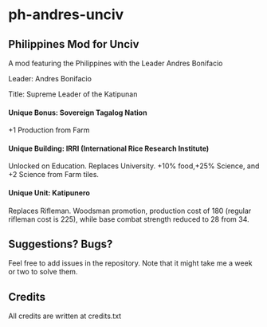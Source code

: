 # ph-andres-unciv

## Philippines Mod for Unciv 

A mod featuring the Philippines with the Leader Andres Bonifacio

Leader: Andres Bonifacio 

Title: Supreme Leader of the Katipunan

#### Unique Bonus: Sovereign Tagalog Nation

+1 Production from Farm

#### Unique Building: IRRI (International Rice Research Institute)

Unlocked on Education. Replaces University.
+10% food,+25% Science, and +2 Science from Farm tiles.

#### Unique Unit: Katipunero

Replaces Rifleman. Woodsman promotion, production cost of 180 (regular rifleman cost is 225), while base combat strength reduced to 28 from 34.

## Suggestions? Bugs?

Feel free to add issues in the repository. Note that it might take me a week or two to solve them.

## Credits  

All credits are written at credits.txt



